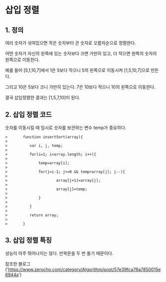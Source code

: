 # 삽입 정렬

## 1. 정의
여러 숫자가 섞여있으면 작은 숫자부터 큰 숫자로 오름차순으로 정렬한다. 

어떤 숫자가 자신의 왼쪽에 있는 숫자보다 크면 가만히 있고, 더 작으면 왼쪽의 숫자의 왼쪽으로 이동한다.

예를 들어 [5,1,10,7]에서 1은 5보다 작으니 5의 왼쪽으로 이동시켜 [1,5,10,7]으로 만든다.

그리고 10은 5보다 크니 가만히 있는다. 7은 10보다 작으니 10의 왼쪽으로 이동한다.

결국 삽입정렬한 결과는 [1,5,7,10]이 된다.


## 2. 삽입 정렬 코드
숫자를 이동시킬 때 임시로 숫자를 보관하는 변수 temp가 중요하다.

    >       function insertSort(array){
    >      
    >          var i, j, temp;
    >      
    >          for(i=1; i<array.length; i++){
    >      
    >              temp=array[i];
    >      
    >              for(j=i-1; j>=0 && temp<array[j]; j--){
    >      
    >                      array[j+1]=array[j];
    >      
    >                      array[j]=temp;
    >      
    >              }
    >      
    >          }
    >      
    >          return array;
    >          
    >       }

## 3. 삽입 정렬 특징
성능이 아주 뛰어나지는 않다. 반복문을 두 번 돌기 때문이다. 


참조한 블로그('https://www.zerocho.com/category/Algorithm/post/57e39fca76a7850015e6944a')